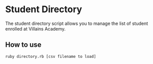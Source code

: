# Student Directory #

The student directory script allows you to manage the list of student enrolled at Villains Academy.

## How to use ##

```shell
ruby directory.rb [csv filename to load]
```

